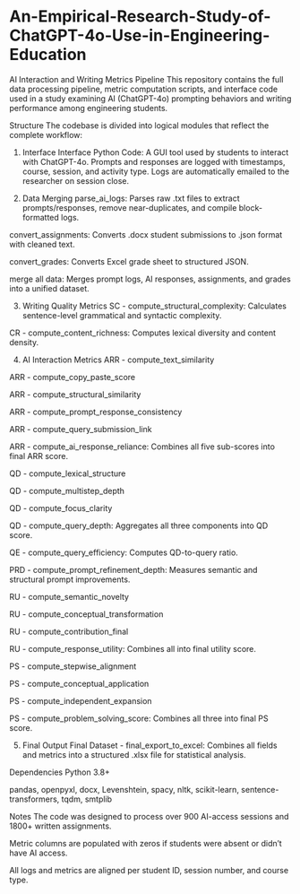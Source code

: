 # An-Empirical-Research-Study-of-ChatGPT-4o-Use-in-Engineering-Education
AI Interaction and Writing Metrics Pipeline
This repository contains the full data processing pipeline, metric computation scripts, and interface code used in a study examining AI (ChatGPT-4o) prompting behaviors and writing performance among engineering students.

Structure
The codebase is divided into logical modules that reflect the complete workflow:

1. Interface
Interface Python Code: A GUI tool used by students to interact with ChatGPT-4o. Prompts and responses are logged with timestamps, course, session, and activity type. Logs are automatically emailed to the researcher on session close.

2. Data Merging
parse_ai_logs: Parses raw .txt files to extract prompts/responses, remove near-duplicates, and compile block-formatted logs.

convert_assignments: Converts .docx student submissions to .json format with cleaned text.

convert_grades: Converts Excel grade sheet to structured JSON.

merge all data: Merges prompt logs, AI responses, assignments, and grades into a unified dataset.

3. Writing Quality Metrics
SC - compute_structural_complexity: Calculates sentence-level grammatical and syntactic complexity.

CR - compute_content_richness: Computes lexical diversity and content density.

4. AI Interaction Metrics
ARR - compute_text_similarity

ARR - compute_copy_paste_score

ARR - compute_structural_similarity

ARR - compute_prompt_response_consistency

ARR - compute_query_submission_link

ARR - compute_ai_response_reliance: Combines all five sub-scores into final ARR score.

QD - compute_lexical_structure

QD - compute_multistep_depth

QD - compute_focus_clarity

QD - compute_query_depth: Aggregates all three components into QD score.

QE - compute_query_efficiency: Computes QD-to-query ratio.

PRD - compute_prompt_refinement_depth: Measures semantic and structural prompt improvements.

RU - compute_semantic_novelty

RU - compute_conceptual_transformation

RU - compute_contribution_final

RU - compute_response_utility: Combines all into final utility score.

PS - compute_stepwise_alignment

PS - compute_conceptual_application

PS - compute_independent_expansion

PS - compute_problem_solving_score: Combines all three into final PS score.

5. Final Output
Final Dataset - final_export_to_excel: Combines all fields and metrics into a structured .xlsx file for statistical analysis.

Dependencies
Python 3.8+

pandas, openpyxl, docx, Levenshtein, spacy, nltk, scikit-learn, sentence-transformers, tqdm, smtplib

Notes
The code was designed to process over 900 AI-access sessions and 1800+ written assignments.

Metric columns are populated with zeros if students were absent or didn’t have AI access.

All logs and metrics are aligned per student ID, session number, and course type.
